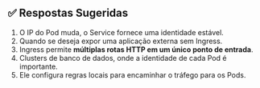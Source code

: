 ## ✅ Respostas Sugeridas

1. O IP do Pod muda, o Service fornece uma identidade estável.
2. Quando se deseja expor uma aplicação externa sem Ingress.
3. Ingress permite **múltiplas rotas HTTP em um único ponto de entrada**.
4. Clusters de banco de dados, onde a identidade de cada Pod é importante.
5. Ele configura regras locais para encaminhar o tráfego para os Pods.